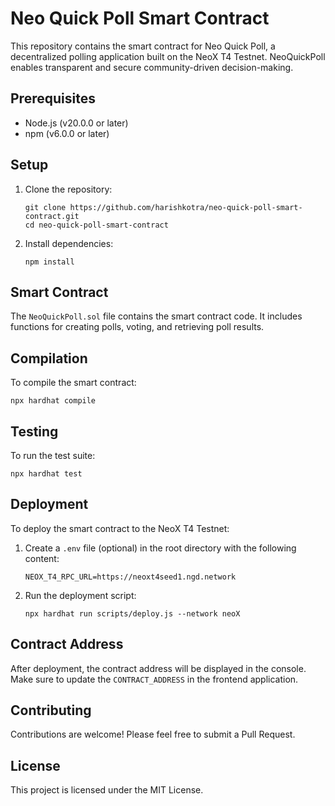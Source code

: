 # Neo Quick Poll Smart Contract

This repository contains the smart contract for Neo Quick Poll, a decentralized polling application built on the NeoX T4 Testnet. NeoQuickPoll enables transparent and secure community-driven decision-making.

## Prerequisites

- Node.js (v20.0.0 or later)
- npm (v6.0.0 or later)

## Setup

1. Clone the repository:
   ```
   git clone https://github.com/harishkotra/neo-quick-poll-smart-contract.git
   cd neo-quick-poll-smart-contract
   ```

2. Install dependencies:
   ```
   npm install
   ```

## Smart Contract

The `NeoQuickPoll.sol` file contains the smart contract code. It includes functions for creating polls, voting, and retrieving poll results.

## Compilation

To compile the smart contract:

```
npx hardhat compile
```

## Testing

To run the test suite:

```
npx hardhat test
```

## Deployment

To deploy the smart contract to the NeoX T4 Testnet:

1. Create a `.env` file (optional) in the root directory with the following content:
   ```
   NEOX_T4_RPC_URL=https://neoxt4seed1.ngd.network
   ```

2. Run the deployment script:
   ```
   npx hardhat run scripts/deploy.js --network neoX
   ```

## Contract Address

After deployment, the contract address will be displayed in the console. Make sure to update the `CONTRACT_ADDRESS` in the frontend application.

## Contributing

Contributions are welcome! Please feel free to submit a Pull Request.

## License

This project is licensed under the MIT License.